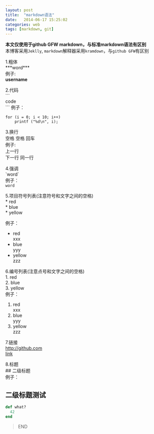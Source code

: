 ```yaml
---
layout: post
title:  "markdown语法"
date:   2014-06-17 15:25:02
categories: web 
tags: [markdown, git]
---
```

**本文仅使用于github GFW markdown，与标准markdown语法有区别**  
本博客采用`Jeklly`, `markdown`解释器采用`kramdown`，与`github GFW`有区别  


1.粗体  
\*\*\*word\*\*\*  
例子:  
**username**  


2.代码  
\`\`\`  
code  
\`\`\`
例子：
~~~~~~
for (i = 0; i < 10; i++)
	printf ("%d\n", i);
~~~~~~

3.换行  
空格 空格 回车  
例子:  
上一行  
下一行
同一行  

4.强调  
\`word\`  
例子：  
`word`  

5.项目符号列表(注意符号和文字之间的空格)   
\* red  
\* blue  
\* yellow  

例子：  
* red  
  xxx  
* blue  
  yyy  
* yellow    
  zzz  

6.编号列表(注意点号和文字之间的空格)  
1\. red  
2\. blue  
3\. yellow  
例子：  
1. red  
  xxx  
2. blue  
  yyy  
3. yellow  
  zzz  

7.链接  
http://github.com  
[link](http://github.com)  

8.标题  
\#\# 二级标题  
例子：  

## 二级标题测试

~~~ ruby
def what?
  42
end
~~~

>END
